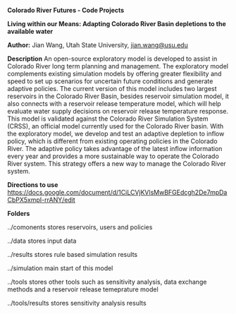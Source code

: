 **Colorado River Futures - Code Projects**

**Living within our Means: Adapting Colorado River Basin depletions to the available water**

**Author:** Jian Wang, Utah State University, jian.wang@usu.edu

**Description**
An open-source exploratory model is developed to assist in Colorado River long term planning and management. The exploratory model complements existing simulation models by offering greater flexibility and speed to set up scenarios for uncertain future conditions and generate adaptive policies. The current version of this model includes two largest reservoirs in the Colorado River Basin, besides reservoir simulation model, it also connects with a reservoir release temperature model, which will help evaluate water supply decisions on reservoir release temperature response. This model is validated against the Colorado River Simulation System (CRSS), an official model currently used for the Colorado River basin. With the exploratory model, we develop and test an adaptive depletion to inflow policy, which is different from existing operating policies in the Colorado River. The adaptive policy takes advantage of the latest inflow information every year and provides a more sustainable way to operate the Colorado River system. This strategy offers a new way to manage the Colorado River system. 


**Directions to use**
https://docs.google.com/document/d/1CiLCVjKVlsMwBFGEdcgh2De7mpDaCbPX5xmpI-rrANY/edit


**Folders**

../comonents stores reservoirs, users and policies

../data stores input data

../results stores rule based simulation results

../simulation main start of this model

../tools stores other tools such as sensitivity analysis, data exchange methods and a reservoir release temeprature model

../tools/results stores sensitivity analysis results


